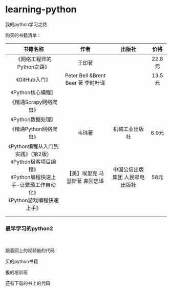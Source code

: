 # learning-python
我的python学习之路

购买的书籍清单：

|                           书籍名称                           |                作者                |             出版社              |  价格  |
| :----------------------------------------------------------: | :--------------------------------: | :-----------------------------: | :----: |
|                  《网络工程师的Python之路》                  |               王印著               |                                 | 22.8元 |
|                        《GitHub入门》                        | Peter Bell &Brent Beer 著 李时叶译 |                                 | 13.5元 |
|                      《Python核心编程》                      |                                    |                                 |        |
|                    《精通Scrapy网络爬虫》                    |                                    |                                 |        |
|                      《Python数据处理》                      |                                    |                                 |        |
|                    《精通Python网络爬虫》                    |               韦玮著               |         机械工业出版社          | 6.9元  |
| 《Python编程从入门到实践》（第2版）<br />《Python极客项目编程》<br />《Python编程快速上手-让繁琐工作自动化》<br />《Python游戏编程快速上手》 |   【美】埃里克.马瑟斯著 袁国忠译   | 中国公信出版集团 人民邮电出版社 |  58元  |
|                                                              |                                    |                                 |        |
|                                                              |                                    |                                 |        |



### 最早学习的python2

​				

跟着网上的视频敲的代码

买的python书籍

报的培训班

还有下载的书上的代码
